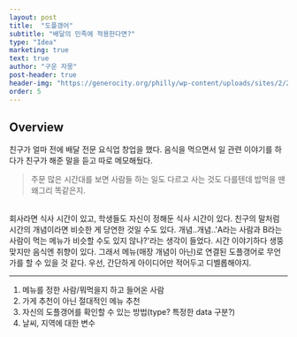 ```yaml
---
layout: post
title:  "도플갱어"
subtitle: "배달의 민족에 적용한다면?"
type: "Idea"
marketing: true
text: true
author: "구운 자몽"
post-header: true
header-img: "https://generocity.org/philly/wp-content/uploads/sites/2/2019/11/question-2736480_1280.jpg"
order: 5
---
```


## Overview
친구가 얼마 전에 배달 전문 요식업 창업을 했다. 음식을 먹으면서 일 관련 이야기를 하다가 친구가 해준 말을 듣고 따로 메모해뒀다.
<br>
>주문 많은 시간대를 보면 사람들 하는 일도 다르고 사는 것도 다를텐데 밥먹을 땐 왜그리 똑같은지. 
<br>
회사라면 식사 시간이 있고, 학생들도 자신이 정해둔 식사 시간이 있다. 친구의 말처럼 시간의 개념이라면 비슷한 게 당연한 것일 수도 있다. 개념..개념..'A라는 사람과 B라는 사람이 먹는 메뉴가 비슷할 수도 있지 않나?'라는 생각이 들었다. 시간 이야기하다 생뚱맞지만 음식엔 취향이 있다. 그래서 메뉴(매장 개념이 아닌)로 연결된 도플갱어로 무언가를 할 수 있을 것 같다. 우선, 간단하게 아이디어만 적어두고 디벨롭해야지.

---

1. 메뉴를 정한 사람/뭐먹을지 하고 들어온 사람
2. 가게 추천이 아닌 절대적인 메뉴 추천
3. 자신의 도플갱어를 확인할 수 있는 방법(type? 특정한 data 구분?)
4. 날씨, 지역에 대한 변수
